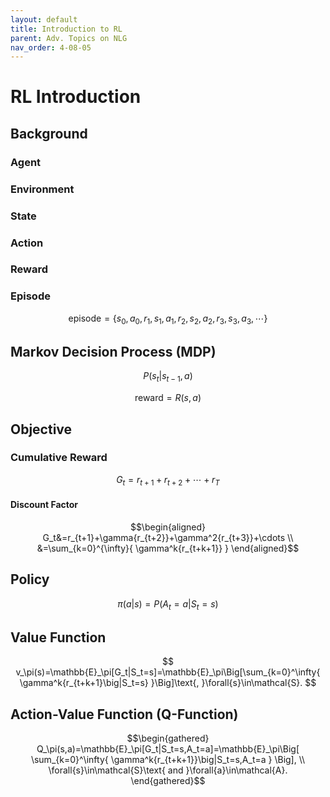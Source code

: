 ```yaml
---
layout: default
title: Introduction to RL
parent: Adv. Topics on NLG
nav_order: 4-08-05
---
```


# RL Introduction

## Background

### Agent

### Environment

### State

### Action

### Reward

### Episode

$$
\text{episode}=\{s_0,a_0,r_1,s_1,a_1,r_2,s_2,a_2,r_3,s_3,a_3,\cdots\}
$$

## Markov Decision Process (MDP)

$$
P(s_t|s_{t-1},a)
$$

$$
\text{reward}=R(s,a)
$$

## Objective

### Cumulative Reward

$$
G_t=r_{t+1}+r_{t+2}+\cdots+r_T
$$

#### Discount Factor

$$\begin{aligned}
G_t&=r_{t+1}+\gamma{r_{t+2}}+\gamma^2{r_{t+3}}+\cdots \\
&=\sum_{k=0}^{\infty}{
    \gamma^k{r_{t+k+1}}
}
\end{aligned}$$

## Policy

$$
\pi(a|s)=P(A_t=a|S_t=s)
$$

## Value Function

$$
v_\pi(s)=\mathbb{E}_\pi[G_t|S_t=s]=\mathbb{E}_\pi\Big[\sum_{k=0}^\infty{
    \gamma^k{r_{t+k+1}\big|S_t=s}
}\Big]\text{, }\forall{s}\in\mathcal{S}.
$$

## Action-Value Function (Q-Function)

$$\begin{gathered}
Q_\pi(s,a)=\mathbb{E}_\pi[G_t|S_t=s,A_t=a]=\mathbb{E}_\pi\Big[
    \sum_{k=0}^\infty{
        \gamma^k{r_{t+k+1}}\big|S_t=s,A_t=a
    }
\Big], \\
\forall{s}\in\mathcal{S}\text{ and }\forall{a}\in\mathcal{A}.
\end{gathered}$$
